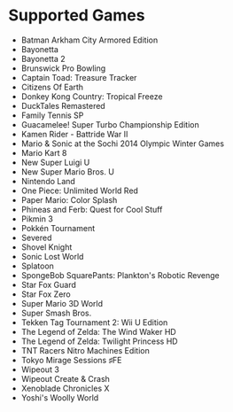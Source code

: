# Supported Games
- Batman Arkham City Armored Edition
- Bayonetta
- Bayonetta 2
- Brunswick Pro Bowling
- Captain Toad: Treasure Tracker
- Citizens Of Earth
- Donkey Kong Country: Tropical Freeze
- DuckTales Remastered
- Family Tennis SP
- Guacamelee! Super Turbo Championship Edition
- Kamen Rider - Battride War II
- Mario & Sonic at the Sochi 2014 Olympic Winter Games
- Mario Kart 8
- New Super Luigi U
- New Super Mario Bros. U
- Nintendo Land
- One Piece: Unlimited World Red
- Paper Mario: Color Splash
- Phineas and Ferb: Quest for Cool Stuff
- Pikmin 3
- Pokkén Tournament
- Severed
- Shovel Knight
- Sonic Lost World
- Splatoon
- SpongeBob SquarePants: Plankton's Robotic Revenge
- Star Fox Guard
- Star Fox Zero
- Super Mario 3D World
- Super Smash Bros.
- Tekken Tag Tournament 2: Wii U Edition
- The Legend of Zelda: The Wind Waker HD
- The Legend of Zelda: Twilight Princess HD
- TNT Racers Nitro Machines Edition
- Tokyo Mirage Sessions ♯FE
- Wipeout 3
- Wipeout Create & Crash
- Xenoblade Chronicles X
- Yoshi's Woolly World
